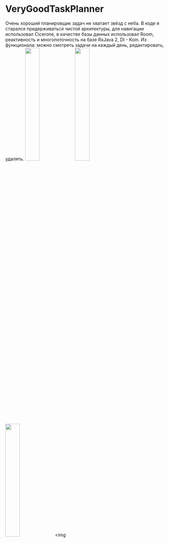 # VeryGoodTaskPlanner
Очень хороший планировщик задач не хватает звёзд с неба.
В коде я старался придерживаться чистой архитектуры, для навигации использовал Cicerone, в качестве базы данных использовал Room, реактивность и многопоточность на базе RxJava 2, DI - Koin.
Из функционала: можно смотреть задачи на каждый день, редактировать, удалять.
<img src="https://user-images.githubusercontent.com/84909101/148935701-5fbf2da7-e275-45e3-8ed9-ff0ed2321491.jpg" width="30%"></img> <img src="https://user-images.githubusercontent.com/84909101/148935704-899ba7ed-5a03-4f21-a083-1c4083e73bec.jpg" width="30%"></img> <img src="https://user-images.githubusercontent.com/84909101/148935709-1fa93f92-a001-4b3d-b6bc-6d1f27d5b408.jpg" width="30%"></img> <img 
